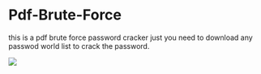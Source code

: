 # Pdf-Brute-Force
this is a pdf brute force password cracker just you need to download any passwod world list to crack the password.


![](img/captur.PNG)
